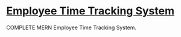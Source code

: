 # [Employee Time Tracking System](https://employee-time-tracking-system.vercel.app/)

COMPLETE MERN Employee Time Tracking System.
